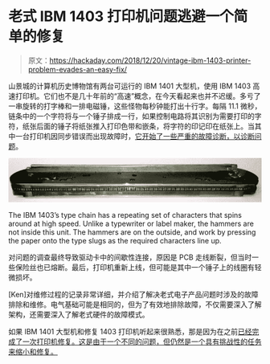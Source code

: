 # 老式 IBM 1403 打印机问题逃避一个简单的修复

> 原文：<https://hackaday.com/2018/12/20/vintage-ibm-1403-printer-problem-evades-an-easy-fix/>

山景城的计算机历史博物馆有两台可运行的 IBM 1401 大型机，使用 IBM 1403 高速打印机。它们也不是几十年前的“高速”概念，在今天看起来也并不迟缓。多亏了一串旋转的打字棒和一排电磁锤，这些怪物每秒钟能打出十行字。每隔 11.1 微秒，链条中的一个字符将与一个锤子排成一行，如果控制电路将其识别为需要打印的字符，纸张后面的锤子将纸张推入打印色带和嵌条，将字符的印记印在纸张上。当其中一台打印机因同步错误而出现故障时，[它开始了一些严重的故障诊断，以诊断问题](http://www.righto.com/2018/12/hammer-time-fixing-printer-on-vintage.html)。

![](img/29caf8c02a1fc70b7d1fc636ed537791.png)

The IBM 1403’s type chain has a repeating set of characters that spins around at high speed. Unlike a typewriter or label maker, the hammers are not inside this unit. The hammers are on the outside, and work by pressing the paper onto the type slugs as the required characters line up.

对问题的调查最终导致驱动卡中的间歇性连接，原因是 PCB 走线断裂，但当时一些保险丝也已熔断。最后，打印机重新上线，但可能是其中一个锤子上的线圈有轻微损坏。

[Ken]对维修过程的记录非常详细，并介绍了解决老式电子产品问题时涉及的故障排除和维修。电气基础可能是相同的，但为了有效地排除故障，不仅需要深入了解架构，还需要深入了解老式硬件的故障模式。

如果 IBM 1401 大型机和修复 1403 打印机听起来很熟悉，那是因为在之前[已经完成了一次打印机修复。这是由于一个不同的问题，但仍然是一个具有挑战性的任务来缩小和修复。](https://hackaday.com/2018/09/20/fixing-an-ibm-1401-computer-to-get-it-printing-again/)